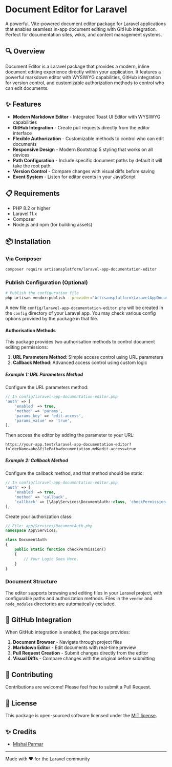 # Document Editor for Laravel

A powerful, Vite-powered document editor package for Laravel applications that enables seamless in-app document editing with GitHub integration. Perfect for documentation sites, wikis, and content management systems.

## 🔍 Overview

Document Editor is a Laravel package that provides a modern, inline document editing experience directly within your application. It features a powerful markdown editor with WYSIWYG capabilities, GitHub integration for version control, and customizable authorization methods to control who can edit documents.

## ✨ Features

- **Modern Markdown Editor** - Integrated Toast UI Editor with WYSIWYG capabilities
- **GitHub Integration** - Create pull requests directly from the editor interface
- **Flexible Authorization** - Customizable methods to control who can edit documents
- **Responsive Design** - Modern Bootstrap 5 styling that works on all devices
- **Path Configuration** - Include specific document paths by default it will take the root path.
- **Version Control** - Compare changes with visual diffs before saving
- **Event System** - Listen for editor events in your JavaScript

## 📋 Requirements

- PHP 8.2 or higher
- Laravel 11.x
- Composer
- Node.js and npm (for building assets)

## 📦 Installation

### Via Composer

```bash
composer require artisansplatform/laravel-app-documentation-editor
```

### Publish Configuration (Optional)

```bash
# Publish the configuration file
php artisan vendor:publish --provider="Artisansplatform\LaravelAppDocumentationEditor\Providers\LaravelAppDocumentationEditorServiceProvider" --tag="laravel-app-documentation-editor-config"
```

A new file `config/laravel-app-documentation-editor.php` will be created in the `config` directory of your Laravel app.
You may check various config options provided by the package in that file.


#### Authorisation Methods

This package provides two authorisation methods to control document editing permissions:

1. **URL Parameters Method**: Simple access control using URL parameters
2. **Callback Method**: Advanced access control using custom logic

##### Example 1: URL Parameters Method

Configure the URL parameters method:

```php
// In config/laravel-app-documentation-editor.php
'auth' => [
    'enabled' => true,
    'method' => 'params',
    'params_key' => 'edit-access',
    'params_value' => 'true',
],
```

Then access the editor by adding the parameter to your URL:

```
https://your-app.test/laravel-app-documentation-editor?folderName=abc&filePath=documentation.md&edit-access=true
```

##### Example 2: Callback Method

Configure the callback method, and that method should be static:

```php
// In config/laravel-app-documentation-editor.php
'auth' => [
    'enabled' => true,
    'method' => 'callback',
    'callback' => [\App\Services\DocumentAuth::class, 'checkPermission'],
],
```

Create your authorization class:

```php
// File: app/Services/DocumentAuth.php
namespace App\Services;

class DocumentAuth
{
    public static function checkPermission()
    {
        // Your Logic Goes Here.
    }
}
```

### Document Structure

The editor supports browsing and editing files in your Laravel project, with configurable paths and authorization methods. Files in the `vendor` and `node_modules` directories are automatically excluded.

## 🔄 GitHub Integration

When GitHub integration is enabled, the package provides:

1. **Document Browser** - Navigate through project files
2. **Markdown Editor** - Edit documents with real-time preview
3. **Pull Request Creation** - Submit changes directly from the editor
4. **Visual Diffs** - Compare changes with the original before submitting

## 🤝 Contributing

Contributions are welcome! Please feel free to submit a Pull Request.

## 📄 License

This package is open-sourced software licensed under the [MIT license](https://opensource.org/licenses/MIT).

## ✨ Credits

- [Mishal Parmar](https://github.com/misusonu18)

---

Made with ❤️ for the Laravel community
